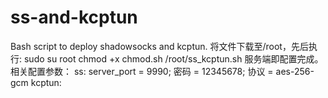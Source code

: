 # ss-and-kcptun
Bash script to deploy shadowsocks and kcptun.
将文件下载至/root，先后执行:
sudo su root
chmod +x chmod.sh
/root/ss_kcptun.sh
服务端即配置完成。
相关配置参数：
ss: 
server_port = 9990; 密码 = 12345678; 协议 = aes-256-gcm
kcptun:
